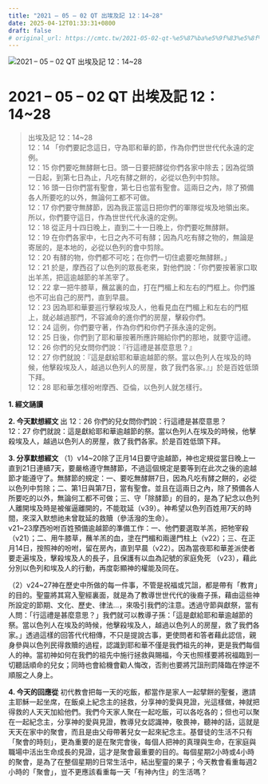 ```yaml
---
title: "2021 – 05 – 02 QT 出埃及記 12：14~28"
date: 2025-04-12T01:33:31+0800
draft: false
# original_url: https://cmtc.tw/2021-05-02-qt-%e5%87%ba%e5%9f%83%e5%8f%8a%e8%a8%98-12%ef%bc%9a1428
---
```


![2021 – 05 – 02 QT 出埃及記 12：14\~28](/images/qt.jpg   "2021 – 05 – 02 QT 出埃及記 12：14\~28")

# 2021 – 05 – 02 QT 出埃及記 12：14\~28

> 出埃及記 12：14\~28  
> 12：14 「你們要記念這日，守為耶和華的節，作為你們世世代代永遠的定例。  
> 12：15 你們要吃無酵餅七日。頭一日要把酵從你們各家中除去；因為從頭一日起，到第七日為止，凡吃有酵之餅的，必從以色列中剪除。  
> 12：16 頭一日你們當有聖會，第七日也當有聖會。這兩日之內，除了預備各人所要吃的以外，無論何工都不可做。  
> 12：17 你們要守無酵節，因為我正當這日把你們的軍隊從埃及地領出來。所以，你們要守這日，作為世世代代永遠的定例。  
> 12：18 從正月十四日晚上，直到二十一日晚上，你們要吃無酵餅。  
> 12：19 在你們各家中，七日之內不可有酵；因為凡吃有酵之物的，無論是寄居的，是本地的，必從以色列的會中剪除。  
> 12：20 有酵的物，你們都不可吃；在你們一切住處要吃無酵餅。」  
> 12：21 於是，摩西召了以色列的眾長老來，對他們說：「你們要按著家口取出羊羔，把這逾越節的羊羔宰了。  
> 12：22 拿一把牛膝草，蘸盆裏的血，打在門楣上和左右的門框上。你們誰也不可出自己的房門，直到早晨。  
> 12：23 因為耶和華要巡行擊殺埃及人，他看見血在門楣上和左右的門框上，就必越過那門，不容滅命的進你們的房屋，擊殺你們。  
> 12：24 這例，你們要守著，作為你們和你們子孫永遠的定例。  
> 12：25 日後，你們到了耶和華按著所應許賜給你們的那地，就要守這禮。  
> 12：26 你們的兒女問你們說：『行這禮是甚麼意思？』  
> 12：27 你們就說：『這是獻給耶和華逾越節的祭。當以色列人在埃及的時候，他擊殺埃及人，越過以色列人的房屋，救了我們各家。』」於是百姓低頭下拜。  
> 12：28 耶和華怎樣吩咐摩西、亞倫，以色列人就怎樣行。

**1. 經文誦讀**

**2.  今天默想經文**
出 12：26 你們的兒女問你們說：行這禮是甚麼意思？  
12：27 你們就說：這是獻給耶和華逾越節的祭。當以色列人在埃及的時候，他擊殺埃及人，越過以色列人的房屋，救了我們各家。於是百姓低頭下拜。

**3. 分享默想經文**
（1）v14\~20除了正月14日要守逾越節，神也定規從當日晚上一直到21日連續7天，要嚴格遵守無酵節，不過這個規定是要等到在此次之後的逾越節才能遵守了。無酵節的規定：一、要吃無酵餅7日，因為凡吃有酵之餅的，必從以色列中剪除；二、第1日與第7日，當有聖會。並且在這兩日之內，除了預備各人所要吃的以外，無論何工都不可做；三、守「除酵節」的目的，是為了紀念以色列人離開埃及時是被催逼離開的，不能耽延（v39）。神希望以色列百姓用7天的時間，來深入默想祂未曾耽延的救贖（參活潑的生命）。  
v21\~23摩西吩咐百姓預備逾越節的準備工作：一、他們要選取羊羔，把牠宰殺（v21）；二、用牛膝草，蘸羊羔的血，塗在門楣和兩邊門柱上（v22）；三、在正月14日，按照神的吩咐，留在房內，直到早晨（v22）。因為當夜耶和華差派使者要走遍埃及，擊殺埃及人的長子，且保護有以血為記號的家庭免死 （v23），藉此分別以色列和埃及人的行動，再度彰顯神的權能及同在。

（2）v24\~27神在歷史中所做的每一件事，不管是祝福或咒詛，都是帶有「教育」的目的。聖靈將其寫入聖經裏面，就是為了教導世世代代的後裔子孫，藉由這些神所設定的節期、文化、歷史、律法…，來吸引我們的注意。透過守節與獻祭，當有人問：「行這禮是甚麼意思？」我們就可以教導子孫：「這是獻給耶和華逾越節的祭。當以色列人在埃及的時候，他擊殺埃及人，越過以色列人的房屋，救了我們各家。」透過這樣的回答代代相傳，不只是提說古事，更使問者和答者藉此認信，親身參與以色列民得救贖的過程，認識到耶和華不僅是我們祖先的神，更是我們每個人的神。當初神如何在我們的祖先中施行拯救與賜福，今天也照樣要將祝福臨到一切聽話順命的兒女；同時也會給機會勸人悔改，否則也要將咒詛刑罰降臨在悖逆不順服之人身上。

**4. 今天的回應從**
初代教會把每一天的吃飯，都當作是家人一起擘餅的聖餐，邀請主耶穌一起坐席，在飯桌上紀念主的拯救，分享神的愛與見證，光這樣做，神就把得救的人天天加給他們。我們今天家人聚在一起吃飯，可以各吃各的；但也可以聚在一起紀念主，分享神的愛與見證，教導兒女認識神，敬畏神，聽神的話，這就是天天在家中的聚會，而且是由父母帶著兒女一起來紀念主。基督徒的生活不只有「聚會的時刻」，更為重要的是在聚完會後，每個人把神的真理與生命，在家庭與職場中活出生命成長的見證，這才是聚會最重要的目的。每個星期2小時或4小時的聚會，是為了在整個星期的日常生活中，結出聖靈的果子；今天教會看重每週2小時的「聚會」，豈不更應該看重每一天「有神內住」的生活嗎？

